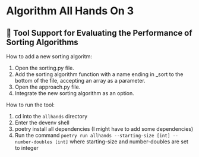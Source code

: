 # Algorithm All Hands On 3

## 🔬 Tool Support for Evaluating the Performance of Sorting Algorithms

How to add a new sorting algoritm:

1. Open the sorting.py file.
2. Add the sorting algorithm function with a name ending in _sort to the bottom of the file, accepting an array as a parameter.
3. Open the approach.py file.
4. Integrate the new sorting algorithm as an option.

How to run the tool:

1. cd into the `allhands` directory
2. Enter the devenv shell
3. poetry install all dependencies (I might have to add some dependencies)
4. Run the command `poetry run allhands --starting-size [int] --number-doubles [int]` where starting-size and number-doubles are set to integer
